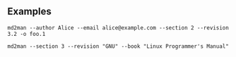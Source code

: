 
## Examples

```
md2man --author Alice --email alice@example.com --section 2 --revision 3.2 -o foo.1
```

```
md2man --section 3 --revision "GNU" --book "Linux Programmer's Manual"
```
